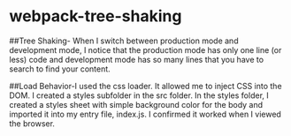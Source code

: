 # webpack-tree-shaking

##Tree Shaking- When I switch between production mode and development mode, I notice that the production mode has only one line (or less) code and development mode has so many lines that you have to search to find your content.

##Load Behavior-I used the css loader. It allowed me to inject CSS into the DOM. I created a styles subfolder in the src folder.  In the styles folder, I created a styles sheet with simple background color for the body and imported it into my entry file, index.js.  I confirmed it worked when I viewed the browser.